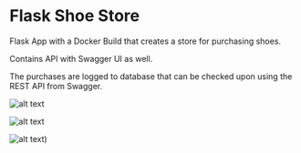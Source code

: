# Flask Shoe Store

Flask App with a Docker Build that creates a store for purchasing shoes.

Contains API with Swagger UI as well.

The purchases are logged to database that can be checked upon using the REST API from Swagger. 

![alt text](https://github.com/Mike-Zelixon/dockerstore/blob/main/flask%20ui%20webpage.png?raw=true)


![alt text](https://raw.githubusercontent.com/Mike-Zelixon/dockerstore/main/flask%20store%20db.png)


![alt text](https://raw.githubusercontent.com/Mike-Zelixon/dockerstore/main/flask%20swagger%20api.png))


